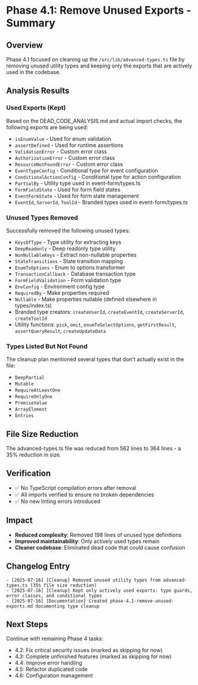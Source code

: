 # Phase 4.1: Remove Unused Exports - Summary

## Overview

Phase 4.1 focused on cleaning up the `/src/lib/advanced-types.ts` file by removing unused utility types and keeping only the exports that are actively used in the codebase.

## Analysis Results

### Used Exports (Kept)
Based on the DEAD_CODE_ANALYSIS.md and actual import checks, the following exports are being used:
- `isEnumValue` - Used for enum validation
- `assertDefined` - Used for runtime assertions
- `ValidationError` - Custom error class
- `AuthorizationError` - Custom error class  
- `ResourceNotFoundError` - Custom error class
- `EventTypeConfig` - Conditional type for event configuration
- `ConditionalActionConfig` - Conditional type for action configuration
- `PartialBy` - Utility type used in event-form/types.ts
- `FormFieldState` - Used for form field states
- `EventFormState` - Used for form state management
- `EventId`, `ServerId`, `ToolId` - Branded types used in event-form/types.ts

### Unused Types Removed

Successfully removed the following unused types:
- `KeysOfType` - Type utility for extracting keys
- `DeepReadonly` - Deep readonly type utility
- `NonNullableKeys` - Extract non-nullable properties
- `StateTransitions` - State transition mapping
- `EnumToOptions` - Enum to options transformer
- `TransactionCallback` - Database transaction type
- `FormFieldValidation` - Form validation type
- `EnvConfig` - Environment config type
- `RequiredBy` - Make properties required
- `Nullable` - Make properties nullable (defined elsewhere in types/index.ts)
- Branded type creators: `createUserId`, `createEventId`, `createServerId`, `createToolId`
- Utility functions: `pick`, `omit`, `enumToSelectOptions`, `getFirstResult`, `assertQueryResult`, `createUpdateData`

### Types Listed But Not Found
The cleanup plan mentioned several types that don't actually exist in the file:
- `DeepPartial`
- `Mutable`
- `RequireAtLeastOne`
- `RequireOnlyOne`
- `PromiseValue`
- `ArrayElement`
- `Entries`

## File Size Reduction

The advanced-types.ts file was reduced from 562 lines to 364 lines - a 35% reduction in size.

## Verification

- ✅ No TypeScript compilation errors after removal
- ✅ All imports verified to ensure no broken dependencies
- ✅ No new linting errors introduced

## Impact

- **Reduced complexity**: Removed 198 lines of unused type definitions
- **Improved maintainability**: Only actively used types remain
- **Cleaner codebase**: Eliminated dead code that could cause confusion

## Changelog Entry

```
- [2025-07-16] [Cleanup] Removed unused utility types from advanced-types.ts (35% file size reduction)
- [2025-07-16] [Cleanup] Kept only actively used exports: type guards, error classes, and conditional types
- [2025-07-16] [Documentation] Created phase-4.1-remove-unused-exports.md documenting type cleanup
```

## Next Steps

Continue with remaining Phase 4 tasks:
- 4.2: Fix critical security issues (marked as skipping for now)
- 4.3: Complete unfinished features (marked as skipping for now)
- 4.4: Improve error handling
- 4.5: Refactor duplicated code
- 4.6: Configuration management